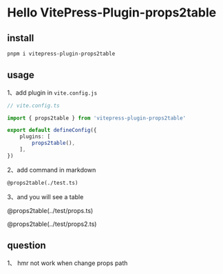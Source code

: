 # Hello VitePress-Plugin-props2table


## install

```bash
pnpm i vitepress-plugin-props2table
```

## usage

1、add plugin in `vite.config.js`

```typescript
// vite.config.ts

import { props2table } from 'vitepress-plugin-props2table'

export default defineConfig({
    plugins: [
        props2table(),
    ],
})
```


2、add command in markdown

```markdown
@props2table(./test.ts)
```


3、and you will see a table

@props2table(../test/props.ts)

@props2table(../test/props2.ts)



## question

1、 hmr not work when change props path






